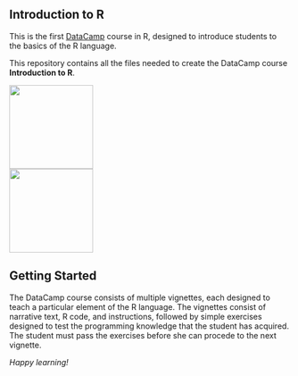 ## Introduction to R  
This is the first <a href=https://www.datacamp.com target="_blank">DataCamp</a> course in R, designed to introduce students to the basics of the R language.  

This repository contains all the files needed to create the DataCamp course **Introduction to R**.  

<a href=https://www.datacamp.com/courses/1203 target="_blank"><img src="https://s3.amazonaws.com/assets.datacamp.com/img/github/content-engineering-repos/course_button.png" width="150"></a>  
<a href=https://www.datacamp.com/courses target="_blank"><img src="https://s3.amazonaws.com/assets.datacamp.com/img/github/content-engineering-repos/dashboard_button.png" width="150"></a>  

## Getting Started  

The DataCamp course consists of multiple vignettes, each designed to teach a particular element of the R language. The vignettes consist of narrative text, R code, and instructions, followed by simple exercises designed to test the programming knowledge that the student has acquired. The student must pass the exercises before she can procede to the next vignette.  

*Happy learning!*
